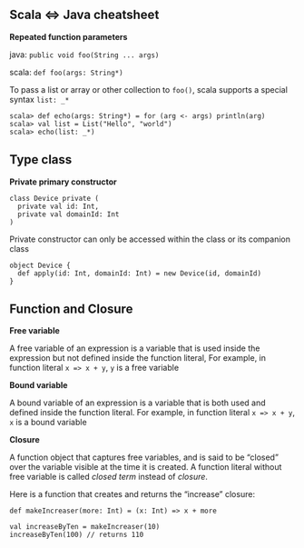 Scala <=> Java cheatsheet
-------------------------

**Repeated function parameters**

java: `public void foo(String ... args)`

scala: `def foo(args: String*)`

To pass a list or array or other collection to `foo()`, scala supports a special syntax `list: _*`
```
scala> def echo(args: String*) = for (arg <- args) println(arg)
scala> val list = List("Hello", "world")
scala> echo(list: _*)
```

Type class
----------

**Private primary constructor**
```
class Device private (
  private val id: Int,
  private val domainId: Int
)
```
Private constructor can only be accessed within the class or its companion class
```
object Device {
  def apply(id: Int, domainId: Int) = new Device(id, domainId)
}
```

Function and Closure
---------------------

**Free variable**

A free variable of an expression is a variable that is used inside the expression but not defined inside the function literal, 
For example, in function literal `x => x + y`, `y` is a free variable

**Bound variable**

A bound variable of an expression is a variable that is both used and defined inside the function literal. 
For example, in function literal `x => x + y`, `x` is a bound variable

**Closure**

A function object that captures free variables, and is said to be “closed” over the variable visible at the time it is created. A function literal without free variable is called *closed term* instead of *closure*. 

Here is a function that creates and returns the “increase” closure:

```
def makeIncreaser(more: Int) = (x: Int) => x + more

val increaseByTen = makeIncreaser(10)
increaseByTen(100) // returns 110
```
